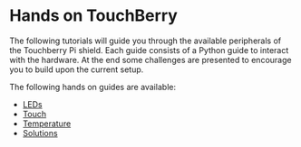 # Hands on TouchBerry

The following tutorials will guide you through the available peripherals of the Touchberry Pi shield. Each guide consists of a  Python guide to interact with the hardware. At the end some challenges are presented to encourage you to build upon the current setup.

The following hands on guides are available:
* [LEDs](../hands_on_touchberry/leds.md)
* [Touch](../hands_on_touchberry/touch.md)
* [Temperature](../hands_on_touchberry/temperature.md)
* [Solutions](../hands_on_python/solutions.md)
